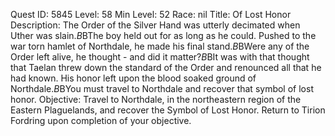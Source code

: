 Quest ID: 5845
Level: 58
Min Level: 52
Race: nil
Title: Of Lost Honor
Description: The Order of the Silver Hand was utterly decimated when Uther was slain.$B$BThe boy held out for as long as he could. Pushed to the war torn hamlet of Northdale, he made his final stand.$B$BWere any of the Order left alive, he thought - and did it matter?$B$BIt was with that thought that Taelan threw down the standard of the Order and renounced all that he had known. His honor left upon the blood soaked ground of Northdale.$B$BYou must travel to Northdale and recover that symbol of lost honor.
Objective: Travel to Northdale, in the northeastern region of the Eastern Plaguelands, and recover the Symbol of Lost Honor. Return to Tirion Fordring upon completion of your objective.
